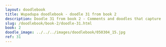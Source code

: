 ```yaml
---
layout: doodlebook
title: Wupadupa doodlebook - doodle 31 from book 2
description: Doodle 31 from book 2 - Comments and doodles that capture the essence of this event  
slug: /doodlebook/book-2/doodle-31.html
book: 2
doodle_image: ../../../images/doodlebook/050304_15.jpg
ref: 31
---	  
```

																																																																							